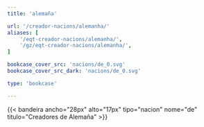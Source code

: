 ```yaml
---
title: 'alemaña'

url: '/creador-nacions/alemanha/'
aliases: [
    '/eqt-creador-nacions/alemanha/',
    '/gz/eqt-creador-nacions/alemanha/',
]

bookcase_cover_src: 'nacions/de_0.svg'
bookcase_cover_src_dark: 'nacions/de_0.svg'

type: 'bookcase'

---
```

{{< bandeira ancho="28px" alto="17px" tipo="nacion" nome="de" titulo="Creadores de Alemaña" >}}
